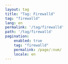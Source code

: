 ```yaml
---
layout: tag
title: "Tag: Firewalld"
tag: "firewalld"
lang: en
permalink: '/tag/firewalld'
path: '/tag/firewalld'
pagination:
    enabled: true
    tag: "firewalld"
    permalink: /page/:num/
    locale: en
---
```

